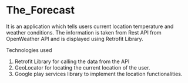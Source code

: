 # The_Forecast
It is an application which tells users current location temperature and weather conditions. The information is taken from Rest API from OpenWeather API and is displayed using Retrofit Library.

Technologies used
1. Retrofit Library for calling the data from the API 
2. GeoLocator for locating the current location of the user.
3. Google play services library to implement the location functionalities.
